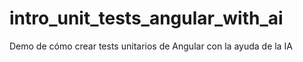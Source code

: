 # intro_unit_tests_angular_with_ai
Demo de cómo crear tests unitarios de Angular con la ayuda de la IA
